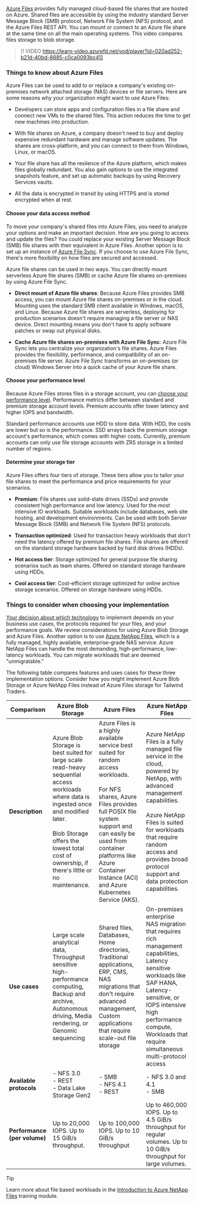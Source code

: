 [Azure Files](/azure/storage/files/storage-files-introduction) provides fully managed cloud-based file shares that are hosted on Azure. Shared files are accessible by using the industry standard Server Message Block (SMB) protocol, Network File System (NFS) protocol, and the Azure Files REST API. You can mount or connect to an Azure file share at the same time on all the main operating systems. This video compares files storage to blob storage. 

> [! VIDEO https://learn-video.azurefd.net/vod/player?id=020ad252-b21d-40bd-8885-c0ca0093bc41]

### Things to know about Azure Files

Azure Files can be used to add to or replace a company's existing on-premises network attached storage (NAS) devices or file servers. Here are some reasons why your organization might want to use Azure Files:

- Developers can store apps and configuration files in a file share and connect new VMs to the shared files. This action reduces the time to get new machines into production.

- With file shares on Azure, a company doesn't need to buy and deploy expensive redundant hardware and manage software updates. The shares are cross-platform, and you can connect to them from Windows, Linux, or macOS.

- Your file share has all the resilence of the Azure platform, which makes files globally redundant. You also gain options to use the integrated snapshots feature, and set up automatic backups by using Recovery Services vaults.

- All the data is encrypted in transit by using HTTPS and is stored encrypted when at rest.

#### Choose your data access method

To move your company's shared files into Azure Files, you need to analyze your options and make an important decision. How are you going to access and update the files? You could replace your existing Server Message Block (SMB) file shares with their equivalent in Azure Files. Another option is to set up an instance of [Azure File Sync](/azure/storage/file-sync/file-sync-introduction). If you choose to use Azure File Sync, there's more flexibility on how files are secured and accessed. 

Azure file shares can be used in two ways. You can directly mount serverless Azure file shares (SMB) or cache Azure file shares on-premises by using Azure File Sync.

- **Direct mount of Azure file shares**: Because Azure Files provides SMB access, you can mount Azure file shares on-premises or in the cloud. Mounting uses the standard SMB client available in Windows, macOS, and Linux. Because Azure file shares are serverless, deploying for production scenarios doesn't require managing a file server or NAS device. Direct mounting means you don't have to apply software patches or swap out physical disks.

- **Cache Azure file shares on-premises with Azure File Sync**: Azure File Sync lets you centralize your organization's file shares. Azure Files provides the flexibility, performance, and compatibility of an on-premises file server. Azure File Sync transforms an on-premises (or cloud) Windows Server into a quick cache of your Azure file share.

#### Choose your performance level

Because Azure Files stores files in a storage account, you can [choose your performance level](/azure/storage/files/storage-files-scale-targets). Performance metrics differ between standard and premium storage account levels. Premium accounts offer lower latency and higher IOPS and bandwidth.

Standard performance accounts use HDD to store data. With HDD, the costs are lower but so is the performance. SSD arrays back the premium storage account's performance, which comes with higher costs. Currently, premium accounts can only use file storage accounts with ZRS storage in a limited number of regions.

#### Determine your storage tier

Azure Files offers four tiers of storage. These tiers allow you to tailor your file shares to meet the performance and price requirements for your scenarios.

- **Premium**: File shares use solid-state drives (SSDs) and provide consistent high performance and low latency. Used for the most intensive IO workloads. Suitable workloads include databases, web site hosting, and development environments. Can be used with both Server Message Block (SMB) and Network File System (NFS) protocols.

- **Transaction optimized**: Used for transaction heavy workloads that don't need the latency offered by premium file shares. File shares are offered on the standard storage hardware backed by hard disk drives (HDDs). 

- **Hot access tier**: Storage optimized for general purpose file sharing scenarios such as team shares. Offered on standard storage hardware using HDDs.

- **Cool access tier**: Cost-efficient storage optimized for online archive storage scenarios. Offered on storage hardware using HDDs.

### Things to consider when choosing your implementation

[Your decision about which technology](/azure/storage/common/nfs-comparison) to implement depends on your business use cases, the protocols required for your files, and your performance goals. We review considerations for using Azure Blob Storage and Azure Files. Another option is to use [Azure NetApp Files](/azure/azure-netapp-files/), which is a fully managed, highly available, enterprise-grade NAS service. Azure NetApp Files can handle the most demanding, high-performance, low-latency workloads. You can migrate workloads that are deemed "unmigratable."

The following table compares features and uses cases for these three implementation options. Consider how you might implement Azure Blob Storage or Azure NetApp Files instead of Azure Files storage for Tailwind Traders.

| Comparison | Azure Blob Storage | Azure Files | Azure NetApp Files |
| --- | --- | --- | --- |
| **Description** | Azure Blob Storage is best suited for large scale read-heavy sequential access workloads where data is ingested once and modified later. <br><br>Blob Storage offers the lowest total cost of ownership, if there's little or no maintenance. | Azure Files is a highly available service best suited for random access workloads. <br><br>For NFS shares, Azure Files provides full POSIX file system support and can easily be used from container platforms like Azure Container Instance (ACI) and Azure Kubernetes Service (AKS). | Azure NetApp Files is a fully managed file service in the cloud, powered by NetApp, with advanced management capabilities. <br><br>Azure NetApp Files is suited for workloads that require random access and provides broad protocol support and data protection capabilities. |
| **Use cases** | Large scale analytical data, Throughput sensitive high-performance computing, Backup and archive, Autonomous driving, Media rendering, or Genomic sequencing | Shared files, Databases, Home directories, Traditional applications, ERP, CMS, NAS migrations that don't require advanced management, Custom applications that require scale-out file storage | On-premises enterprise NAS migration that requires rich management capabilities, Latency sensitive workloads like SAP HANA, Latency-sensitive, or IOPS intensive high performance compute, Workloads that require simultaneous multi-protocol access |
| **Available protocols** | - NFS 3.0 <br> - REST <br> - Data Lake Storage Gen2 | - SMB <br> - NFS 4.1 <br> - REST | - NFS 3.0 and 4.1 <br> - SMB |
| **Performance (per volume)** | Up to 20,000 IOPS. Up to 15 GiB/s throughput. | Up to 100,000 IOPS. Up to 10 GiB/s throughput | Up to 460,000 IOPS. Up to 4.5 GiB/s throughput for regular volumes. Up to 10 GiB/s throughput for large volumes. |

> [!TIP]
> Learn more about file based workloads in the [Introduction to Azure NetApp Files](/training/modules/introduction-to-azure-netapp-files/) training module. 